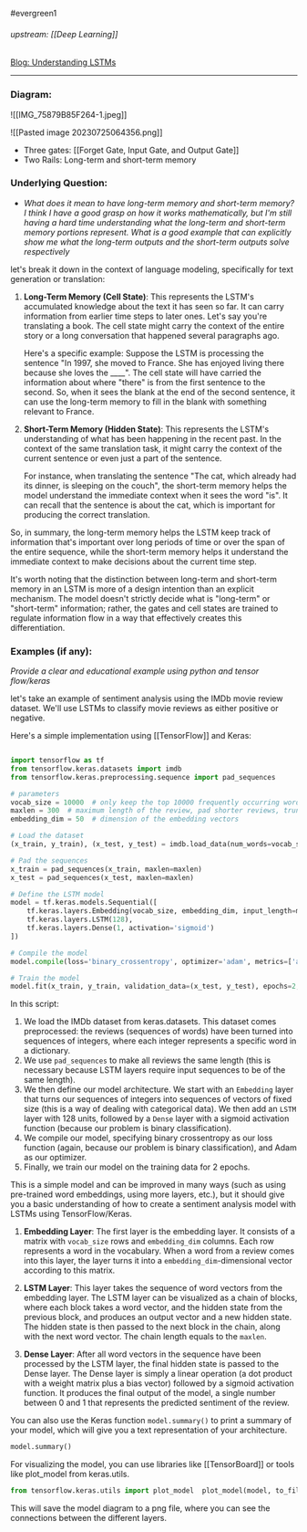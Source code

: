 #evergreen1 
###### upstream: [[Deep Learning]]

[Blog: Understanding LSTMs](https://colah.github.io/posts/2015-08-Understanding-LSTMs/)

---


### Diagram:
![[IMG_75879B85F264-1.jpeg]]

![[Pasted image 20230725064356.png]]
- Three gates: [[Forget Gate, Input Gate, and Output Gate]]
- Two Rails: Long-term and short-term memory 

### Underlying Question: 
- *What does it mean to have long-term memory and short-term memory? I think I have a good grasp on how it works mathematically, but I'm still having a hard time understanding what the long-term and short-term memory portions represent. What is a good example that can explicitly show me what the long-term outputs and the short-term outputs solve respectively*

let's break it down in the context of language modeling, specifically for text generation or translation:

1.  **Long-Term Memory (Cell State)**: This represents the LSTM's accumulated knowledge about the text it has seen so far. It can carry information from earlier time steps to later ones. Let's say you're translating a book. The cell state might carry the context of the entire story or a long conversation that happened several paragraphs ago.
    
    Here's a specific example: Suppose the LSTM is processing the sentence "In 1997, she moved to France. She has enjoyed living there because she loves the ____". The cell state will have carried the information about where "there" is from the first sentence to the second. So, when it sees the blank at the end of the second sentence, it can use the long-term memory to fill in the blank with something relevant to France.
    
2.  **Short-Term Memory (Hidden State)**: This represents the LSTM's understanding of what has been happening in the recent past. In the context of the same translation task, it might carry the context of the current sentence or even just a part of the sentence.
    
    For instance, when translating the sentence "The cat, which already had its dinner, is sleeping on the couch", the short-term memory helps the model understand the immediate context when it sees the word "is". It can recall that the sentence is about the cat, which is important for producing the correct translation.
    

So, in summary, the long-term memory helps the LSTM keep track of information that's important over long periods of time or over the span of the entire sequence, while the short-term memory helps it understand the immediate context to make decisions about the current time step.

It's worth noting that the distinction between long-term and short-term memory in an LSTM is more of a design intention than an explicit mechanism. The model doesn't strictly decide what is "long-term" or "short-term" information; rather, the gates and cell states are trained to regulate information flow in a way that effectively creates this differentiation.

### Examples (if any): 

*Provide a clear and educational example using python and tensor flow/keras*

let's take an example of sentiment analysis using the IMDb movie review dataset. We'll use LSTMs to classify movie reviews as either positive or negative.

Here's a simple implementation using [[TensorFlow]] and Keras:

```python 

import tensorflow as tf
from tensorflow.keras.datasets import imdb
from tensorflow.keras.preprocessing.sequence import pad_sequences

# parameters
vocab_size = 10000  # only keep the top 10000 frequently occurring words
maxlen = 300  # maximum length of the review, pad shorter reviews, truncate longer ones
embedding_dim = 50  # dimension of the embedding vectors

# Load the dataset
(x_train, y_train), (x_test, y_test) = imdb.load_data(num_words=vocab_size)

# Pad the sequences
x_train = pad_sequences(x_train, maxlen=maxlen)
x_test = pad_sequences(x_test, maxlen=maxlen)

# Define the LSTM model
model = tf.keras.models.Sequential([
    tf.keras.layers.Embedding(vocab_size, embedding_dim, input_length=maxlen),
    tf.keras.layers.LSTM(128),
    tf.keras.layers.Dense(1, activation='sigmoid')
])

# Compile the model
model.compile(loss='binary_crossentropy', optimizer='adam', metrics=['accuracy'])

# Train the model
model.fit(x_train, y_train, validation_data=(x_test, y_test), epochs=2, batch_size=64)

```

In this script:

1.  We load the IMDb dataset from keras.datasets. This dataset comes preprocessed: the reviews (sequences of words) have been turned into sequences of integers, where each integer represents a specific word in a dictionary.
2.  We use `pad_sequences` to make all reviews the same length (this is necessary because LSTM layers require input sequences to be of the same length).
3.  We then define our model architecture. We start with an `Embedding` layer that turns our sequences of integers into sequences of vectors of fixed size (this is a way of dealing with categorical data). We then add an `LSTM` layer with 128 units, followed by a `Dense` layer with a sigmoid activation function (because our problem is binary classification).
4.  We compile our model, specifying binary crossentropy as our loss function (again, because our problem is binary classification), and Adam as our optimizer.
5.  Finally, we train our model on the training data for 2 epochs.

This is a simple model and can be improved in many ways (such as using pre-trained word embeddings, using more layers, etc.), but it should give you a basic understanding of how to create a sentiment analysis model with LSTMs using TensorFlow/Keras.

1.  **Embedding Layer**: The first layer is the embedding layer. It consists of a matrix with `vocab_size` rows and `embedding_dim` columns. Each row represents a word in the vocabulary. When a word from a review comes into this layer, the layer turns it into a `embedding_dim`-dimensional vector according to this matrix.
    
2.  **LSTM Layer**: This layer takes the sequence of word vectors from the embedding layer. The LSTM layer can be visualized as a chain of blocks, where each block takes a word vector, and the hidden state from the previous block, and produces an output vector and a new hidden state. The hidden state is then passed to the next block in the chain, along with the next word vector. The chain length equals to the `maxlen`.
    
3.  **Dense Layer**: After all word vectors in the sequence have been processed by the LSTM layer, the final hidden state is passed to the Dense layer. The Dense layer is simply a linear operation (a dot product with a weight matrix plus a bias vector) followed by a sigmoid activation function. It produces the final output of the model, a single number between 0 and 1 that represents the predicted sentiment of the review.
    

You can also use the Keras function `model.summary()` to print a summary of your model, which will give you a text representation of your architecture.

```python
model.summary()
```

For visualizing the model, you can use libraries like [[TensorBoard]] or tools like plot_model from keras.utils.


```python
from tensorflow.keras.utils import plot_model  plot_model(model, to_file='model.png')
```

This will save the model diagram to a png file, where you can see the connections between the different layers.